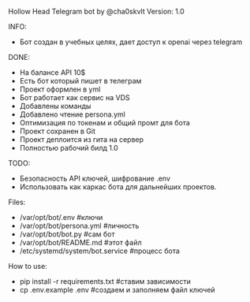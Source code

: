 Hollow Head Telegram bot by @cha0skvlt
Version: 1.0

INFO:
 - Бот создан в учебных целях, дает доступ к openai через telegram

DONE:
 - На балансе API 10$
 - Есть бот который пишет в телеграм
 - Проект оформлен в yml
 - Бот работает как сервис на VDS
 - Добавлены команды
 - Добавлено чтение persona.yml
 - Оптимизация по токенам и общий промт для бота
 - Проект сохранен в Git
 - Проект деплоится из гита на сервер
 - Полностью рабочий билд 1.0

TODO:
 - Безопасность API ключей, шифрование .env
 - Использовать как каркас бота для дальнейших проектов.

Files:
  - /var/opt/bot/.env                #ключи
  - /var/opt/bot/persona.yml         #личность
  - /var/opt/bot/bot.py              #сам бот
  - /var/opt/bot/README.md           #этот файл
  - /etc/systemd/system/bot.service  #процесс бота

How to use:
  - pip install -r requirements.txt  #ставим зависимости
  - cp .env.example .env             #создаем и заполняем файл ключей

